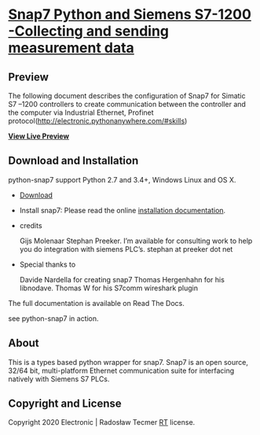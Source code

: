 # [Snap7 Python and Siemens S7-1200 -Collecting and sending measurement data ](http://electronic.pythonanywhere.com/)


## Preview

The following document describes the configuration of Snap7 for Simatic S7 –1200 controllers to create communication between the controller and the computer via Industrial Ethernet, Profinet protocol(http://electronic.pythonanywhere.com/#skills)

**[View Live Preview](http://electronic.pythonanywhere.com/#about)**



## Download and Installation

python-snap7 support Python 2.7 and 3.4+, Windows Linux and OS X.
* [Download ](https://pypi.org/project/python-snap7/)
* Install snap7: Please read the online [installation documentation](https://python-snap7.readthedocs.io/en/latest/installation.html).
* credits

    Gijs Molenaar
    Stephan Preeker. I’m available for consulting work to help you do integration with siemens PLC’s. stephan at preeker dot net


* Special thanks to

    Davide Nardella for creating snap7
    Thomas Hergenhahn for his libnodave.
    Thomas W for his S7comm wireshark plugin


The full documentation is available on Read The Docs.

see python-snap7 in action.


## About

This is a types based python wrapper for snap7. Snap7 is an open source, 32/64 bit, multi-platform Ethernet communication suite for interfacing natively with Siemens S7 PLCs.


## Copyright and License

Copyright 2020 Electronic | Radosław Tecmer [RT](http://electronic.pythonanywhere.com/#about) license.
